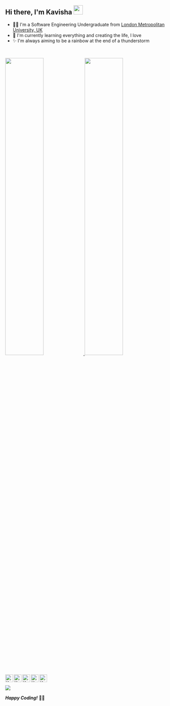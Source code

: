 ## Hi there, I'm Kavisha <img src="https://github.com/TheDudeThatCode/TheDudeThatCode/blob/master/Assets/Hi.gif" width="29px"> 

- 👨‍🎓 I'm a Software Engineering Undergraduate from [London Metropolitan University, UK](https://www.londonmet.ac.uk/)
- 🌱 I'm currently learning everything and creating the life, I love 
- ✨ I'm always aiming to be a rainbow at the end of a thunderstorm
<br>
<p>
    <a href="https://abhigyantrips.dev/">
        <img
             width='49%'
            src="https://github-readme-stats.vercel.app/api?username=kavisha-nethmini&show_icons=true&theme=gruvbox&hide_border=true"
        />
        <img
             width='49%'
            src="https://github-readme-streak-stats.herokuapp.com/?user=kavisha-nethmini&theme=gruvbox&hide_border=true"
        />
    </a>
</p>

<!-- - 📝 See my [Curriculum
Vitae](https://drive.google.com/file/d/1PxlxLA6vGXslYmwybcA_dlr4uQhq-tkm/view?usp=sharing)
to get more info.
 -->
<br>
<a href="https://dev.to/kaviiiiisha">
       <img align="left" alt="Kavisha's Dev Community" width="24px" src='https://img.icons8.com/windows/344/dev.png' />
</a>
<a href="https://www.twitter.com/kaviiiiisha/">
       <img align="left" alt="Kavisha's Twitter" width="24px" src='https://img.icons8.com/color/344/twitter--v1.png' />
</a>
<a href="https://www.linkedin.com/in/kaviiiiisha/">
       <img align="left" alt="Kavisha's LinkedIn" width="24px" src='https://img.icons8.com/color/344/linkedin-circled--v1.png' />
</a>
<a href="https://www.facebook.com/kavisha.neths/">
       <img align="left" alt="Kavisha's Facebook" width="24px" src='https://img.icons8.com/fluency/344/facebook-new.png' />
</a>
<a href="https://www.instagram.com/kaviiiiisha/">
       <img align="left" alt="Kavisha's Instagram" width="24px" src='https://img.icons8.com/fluency/344/instagram-new.png' />
</a>
<br>
<br>
<img src="https://komarev.com/ghpvc/?username=kavisha-nethmini&color=green" align="left" />
<br>

***Happy Coding!*** 👩‍💻

